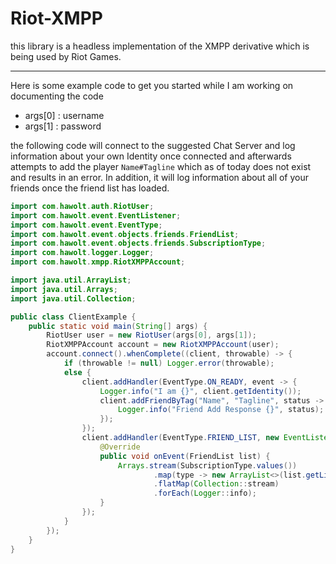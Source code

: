 # Riot-XMPP

this library is a headless implementation of the XMPP derivative which is being used by Riot Games.

---

Here is some example code to get you started while I am working on documenting the code

- args[0] : username
- args[1] : password

the following code will connect to the suggested Chat Server and log information about your own Identity once connected and afterwards attempts to add the player `Name#Tagline` which as of today does not exist and results in an error. In addition, it will log information about all of your friends once the friend list has loaded.

```java
import com.hawolt.auth.RiotUser;
import com.hawolt.event.EventListener;
import com.hawolt.event.EventType;
import com.hawolt.event.objects.friends.FriendList;
import com.hawolt.event.objects.friends.SubscriptionType;
import com.hawolt.logger.Logger;
import com.hawolt.xmpp.RiotXMPPAccount;

import java.util.ArrayList;
import java.util.Arrays;
import java.util.Collection;

public class ClientExample {
    public static void main(String[] args) {
        RiotUser user = new RiotUser(args[0], args[1]);
        RiotXMPPAccount account = new RiotXMPPAccount(user);
        account.connect().whenComplete((client, throwable) -> {
            if (throwable != null) Logger.error(throwable);
            else {
                client.addHandler(EventType.ON_READY, event -> {
                    Logger.info("I am {}", client.getIdentity());
                    client.addFriendByTag("Name", "Tagline", status -> {
                        Logger.info("Friend Add Response {}", status);
                    });
                });
                client.addHandler(EventType.FRIEND_LIST, new EventListener<FriendList>() {
                    @Override
                    public void onEvent(FriendList list) {
                        Arrays.stream(SubscriptionType.values())
                                .map(type -> new ArrayList<>(list.getList(type)))
                                .flatMap(Collection::stream)
                                .forEach(Logger::info);
                    }
                });
            }
        });
    }
}
```
